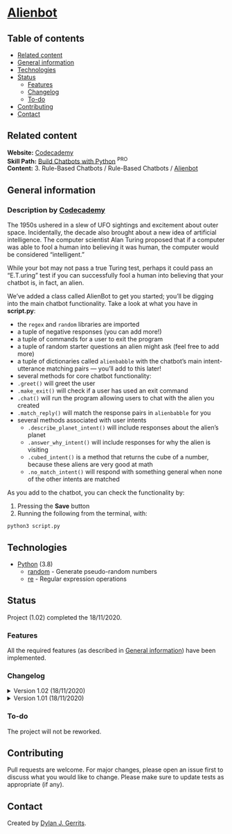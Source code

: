# [Alienbot](https://www.codecademy.com/paths/build-chatbots-with-python/tracks/rule-based-chatbots/modules/rule-based-chatbots/projects/python-chatbot-alienbot) 

## Table of contents
- [Related content](#related-content)
- [General information](#general-information)
- [Technologies](#technologies)
- [Status](#status)
  - [Features](#features)
  - [Changelog](#changelog)
  - [To-do](#to-do)
 - [Contributing](#contributing)
- [Contact](#contact)

## Related content
**Website:** [Codecademy](https://www.codecademy.com/)  
**Skill Path:** [Build Chatbots with Python](https://www.codecademy.com/learn/paths/build-chatbots-with-python) <sup>PRO</sup>  
**Content:** 3. Rule-Based Chatbots / Rule-Based Chatbots / [Alienbot](https://www.codecademy.com/paths/build-chatbots-with-python/tracks/rule-based-chatbots/modules/rule-based-chatbots/projects/python-chatbot-alienbot)

## General information

### Description by [Codecademy](https://www.codecademy.com/)

The 1950s ushered in a slew of UFO sightings and excitement about outer space. Incidentally, the decade also brought about a new idea of artificial intelligence. The computer scientist Alan Turing proposed that if a computer was able to fool a human into believing it was human, the computer would be considered “intelligent.”

While your bot may not pass a true Turing test, perhaps it could pass an “E.T.uring” test if you can successfully fool a human into believing that your chatbot is, in fact, an alien.

We’ve added a class called AlienBot to get you started; you’ll be digging into the main chatbot functionality. Take a look at what you have in **script.py**:
- the `regex` and `random` libraries are imported
- a tuple of negative responses (you can add more!)
- a tuple of commands for a user to exit the program
- a tuple of random starter questions an alien might ask (feel free to add more)
- a tuple of dictionaries called `alienbabble` with the chatbot’s main intent-utterance matching pairs — you’ll add to this later!
- several methods for core chatbot functionality:
- `.greet()` will greet the user
- `.make_exit()` will check if a user has used an exit command
- `.chat()` will run the program allowing users to chat with the alien you created
- `.match_reply()` will match the response pairs in `alienbabble` for you
- several methods associated with user intents
    - `.describe_planet_intent()` will include responses about the alien’s planet
    - `.answer_why_intent()` will include responses for why the alien is visiting
    - `.cubed_intent()` is a method that returns the cube of a number, because these aliens are very good at math
    - `.no_match_intent()` will respond with something general when none of the other intents are matched

As you add to the chatbot, you can check the functionality by:
1. Pressing the **Save** button
2. Running the following from the terminal, with:
```
python3 script.py
```

## Technologies
- [Python](https://www.python.org/) (3.8)
    - [random](https://github.com/python/cpython/tree/3.9/Lib/random.py) - Generate pseudo-random numbers
    - [re](https://github.com/python/cpython/blob/3.9/Lib/re.py) - Regular expression operations

## Status
Project (1.02) completed the 18/11/2020. 

### Features
All the required features (as described in [General information](#general-information)) have been implemented.

### Changelog
<details markdown="block">
<summary>Version 1.02 (18/11/2020)</summary>

The code have been slightly refactored.  
The chatbot can now be instantiated with a different name.  
The dialogs options have been slightly modified to be more personalized.  

</details>
<details markdown="block">
<summary>Version 1.01 (18/11/2020)</summary>

The key and value of the `alienbabble` dictionary have been inverted.  
The values have been modified to refer directly to the methods related to the intent.  
The `alienbabble` dictionary has been renamed `intents`.

</details>

### To-do
The project will not be reworked.

## Contributing
Pull requests are welcome. For major changes, please open an issue first to discuss what you would like to change.
Please make sure to update tests as appropriate (if any).

## Contact
Created by [Dylan J. Gerrits](https://github.com/Dyrits).
